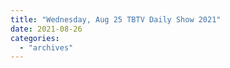 ```yaml
---
title: "Wednesday, Aug 25 TBTV Daily Show 2021"
date: 2021-08-26
categories: 
  - "archives"
---
```




